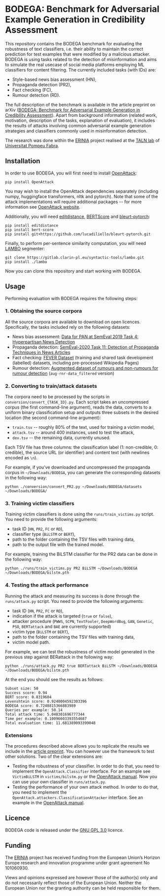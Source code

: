 # BODEGA: Benchmark for Adversarial Example Generation in Credibility Assessment

This repository contains the BODEGA benchmark for evaluating the robustness of text classifiers, i.e. their ability to
maintain the correct prediction for test examples that were modified by a malicious attacker. BODEGA is using tasks
related to the detection of misinformation and aims to simulate the real usecase of social media platforms
employing ML classifiers for content filtering. The currently included tasks (with IDs) are:

- Style-based news bias assessment (HN),
- Propaganda detection (PR2),
- Fact checking (FC),
- Rumour detection (RD).

The full description of the benchmark is available in the article preprint on arXiv ([BODEGA: Benchmark for Adversarial
Example Generation in Credibility Assessment](https://arxiv.org/abs/2303.08032)). Apart from background information
(related work, motivation, description of the tasks, explanation of evaluation), it includes the results of attacks
involving common adversarial example generation strategies and classifiers commonly used in misinformation detection.

The research was done within the [ERINIA](https://www.upf.edu/web/erinia) project realised at the
[TALN lab](https://www.upf.edu/web/taln/) of [Universitat Pompeu Fabra](https://www.upf.edu).

## Installation

In order to use BODEGA, you will first need to install [OpenAttack](https://openattack.readthedocs.io/):

```commandline
pip install OpenAttack
```

You may wish to install the OpenAttack dependencies separately (including numpy, huggingface transformers, nltk and
pytorch). Note that some of the attack implementations will require additional packages -- for more information see
[OpenAttack website](https://openattack.readthedocs.io/en/latest/quickstart/installation.html).

Additionally, you will need [editdistance](https://github.com/roy-ht/editdistance),
[BERTScore](https://github.com/Tiiiger/bert_score) and [bleurt-pytorch](https://github.com/lucadiliello/bleurt-pytorch):
```commandline
pip install editdistance
pip install bert-score
pip install git+https://github.com/lucadiliello/bleurt-pytorch.git
```
Finally, to perform per-sentence similarity computation, you will need [LAMBO](https://gitlab.clarin-pl.eu/syntactic-tools/lambo) segmenter:
```commandline
git clone https://gitlab.clarin-pl.eu/syntactic-tools/lambo.git
pip install ./lambo
```

Now you can clone this repository and start working with BODEGA.

## Usage

Performing evaluation with BODEGA requires the following steps:

### 1. Obtaining the source corpora

All the source corpora are available to download on open licences. Specifically, the tasks included rely on the
following datasets:

- News bias
  assessment: [Data for PAN at SemEval 2019 Task 4: Hyperpartisan News Detection](https://zenodo.org/record/5776081)
- Propaganda
  detection: [SemEval-2020 Task 11: Detection of Propaganda Techniques in News Articles](https://zenodo.org/record/3952415)
- Fact checking: [FEVER Dataset](https://fever.ai/dataset/fever.html) (training and shared task development (labelled)
  datasets, including pre-processed Wikipedia Pages)
- Rumour
  detection: [Augmented dataset of rumours and non-rumours for rumour detection](https://zenodo.org/record/3269768) (`aug-rnr-data_filtered`
  version)

### 2. Converting to train/attack datasets

The corpora need to be processed by the scripts in `conversion/convert_{TASK_ID}.py`. Each script takes an
uncompressed corpus (the first command-line argument), reads the data, converts to a uniform binary classification setup
and outputs three subsets in the desired location (the second command-line argument):

- `train.tsv` -- roughly 80% of the text, used for training a victim model,
- `attack.tsv` -- around 400 instances, used to test the attack,
- `dev.tsv` -- the remaining data, currently unused.

Each TSV file has three columns: the classification label (1: non-credible, 0: credible), the source URL (or identifier)
and content text (with newlines encoded as `\n`).

For example, if you've downloaded and uncompressed the propaganda corpus in `~/Downloads/BODEGA`, you can generate the
corresponding datasets in
the following way:

```commandline
python ./conversion/convert_PR2.py ~/Downloads/BODEGA/datasets ~/Downloads/BODEGA/
```

### 3. Training victim classifiers

Training victim classifiers is done using the `runs/train_victims.py` script. You need to provide the following
arguments:

- task ID (`HN`, `PR2`, `FC` or `RD`),
- classifier type (`BiLSTM` or `BERT`),
- path to the folder containing the TSV files with training data,
- path to the output file with the trained model.

For example, training the BiLSTM classifier for the PR2 data can be done in the following way:

```commandline
python ./runs/train_victims.py PR2 BiLSTM ~/Downloads/BODEGA ~/Downloads/BODEGA/bilstm.pth
```

### 4. Testing the attack performance

Running the attack and measuring its success is done through the `runs/attack.py` script. You need to provide the
following arguments:

- task ID (`HN`, `PR2`, `FC` or `RD`),
- indication if the attack is targeted (`true` or `false`),
- attacker procedure (`PWWS`, `SCPN`, `TextFooler`, `DeepWordBug`, `GAN`, `Genetic`, `PSO`, `BERTattack` and
  `BAE` are currently supported)
- victim type (`BiLSTM` or `BERT`),
- path to the folder containing the TSV files with training data,
- victim model path.

For example, we can test the robustness of victim model generated in the previous step against BERattack in the
following way:

```commandline
python ./runs/attack.py PR2 true BERTattack BiLSTM ~/Downloads/BODEGA ~/Downloads/BODEGA/bilstm.pth 
```

At the end you should see the results as follows:

```commandline
Subset size: 50
Success score: 0.94
BERT score: 0.8319604
Levenshtein score: 0.9240004592303396
BODEGA score: 0.7248815366883989
Queries per example: 50.14
Total attack time: 5.048301696777344
Time per example: 0.10096603393554687
Total evaluation time: 11.681389093399048
```

### Extensions

The procedures described above allows you to replicate the results we include in the
[article preprint](https://arxiv.org/abs/2303.08032). You can however use the framework to test other solutions.
Two of the clear extensions are:

- Testing the robustness of your classifier. In order to do that, you need to implement the `OpenAttack.Classifier`
  interface. For an example see `VictimBiLSTM` in `victims/bilstm.py`
  or the [OpenAttack manual](https://openattack.readthedocs.io/en/latest/examples/example2.html). Now you can use your
  own classifier in `runs/attack.py`.
- Testing the performance of your own attack method. In order to do that, you need to implement
  the `OpenAttack.attackers.ClassificationAttacker` interface. See an example in
  the [OpenAttack manual](https://openattack.readthedocs.io/en/latest/examples/example3.html).

## Licence

BODEGA code is released under the [GNU GPL 3.0](https://www.gnu.org/licenses/gpl-3.0.html) licence.

## Funding

The [ERINIA](https://www.upf.edu/web/erinia) project has received funding from the European Union’s Horizon Europe
research and innovation programme under grant agreement No 101060930.

Views and opinions expressed are however those of the author(s) only and do not necessarily reflect those of the
European Union. Neither the European Union nor the granting authority can be held responsible for them.
